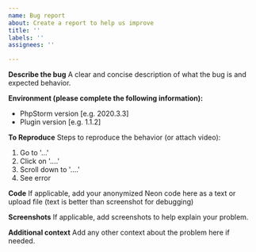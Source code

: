 ```yaml
---
name: Bug report
about: Create a report to help us improve
title: ''
labels: ''
assignees: ''

---
```


**Describe the bug**
A clear and concise description of what the bug is and expected behavior.

**Environment (please complete the following information):**
 - PhpStorm version [e.g. 2020.3.3]
 - Plugin version [e.g. 1.1.2]

**To Reproduce**
Steps to reproduce the behavior (or attach video):
1. Go to '...'
2. Click on '....'
3. Scroll down to '....'
4. See error

**Code**
If applicable, add your anonymized Neon code here as a text or upload file (text is better than screenshot for debugging)

**Screenshots**
If applicable, add screenshots to help explain your problem.

**Additional context**
Add any other context about the problem here if needed.
